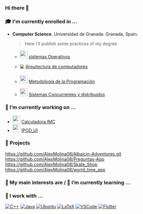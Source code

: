 ### Hi there 👋

<!--
**AlexMolina08/AlexMolina08** is a ✨ _special_ ✨ repository because its `README.md` (this file) appears on your GitHub profile.

Here are some ideas to get you started:

- 🔭 I’m currently working on ...
- 🌱 I’m currently learning ...
- 📫 How to reach me: ...
- 😄 Pronouns: ...
-->

### 🎓 I'm currently enrolled in ...

* **Computer Science**. Universidad de Granada. Granada, Spain.
  > Here i'll publish some practices of my degree
   
   * <img src="https://i2.wp.com/www.gladysgbegnedji.com/wp-content/uploads/2016/07/icono-engranaje-project-manager.png?fit=223%2C219&ssl=1" width="25" height="25">  [sistemas Operativos](https://github.com/AlexMolina08/Practicas_SO.git )
   
   
   * 💻  [Arquitectura de computadores](https://github.com/AlexMolina08/OPEN_MPIt)
   
   
   * <img src="https://cdn.icon-icons.com/icons2/145/PNG/256/memory_ram_hardware_21433.png" width="25" height="25">  [Metodología de la Programación](https://github.com/AlexMolina08/Metodologia-Programacion-UGR.git)
   
   
   * <img src="https://icon-library.com/images/parallel-icon/parallel-icon-10.jpg" width="25" height="25">  [Sistemas Concurrentes y distribuidos](https://github.com/AlexMolina08/Sistemas_Concurrentes_Distribuidos.git) 
   
  

### 🔭 I’m currently working on ...
*  <img src="https://emojipedia-us.s3.dualstack.us-west-1.amazonaws.com/thumbs/120/lg/57/pocket-calculator_1f5a9.png" width="25" height="25">  [Calculadora IMC](https://github.com/AlexMolina08/Calculadora_IMC.git)
*  <img src="http://www.myiconfinder.com/uploads/iconsets/256-256-cafaa6fde22359df59d31a4928f62193-ipod.png" width="25" height="25">  [IPOD_UI](https://github.com/AlexMolina08/ipod.git)

### 🔨 Projects
https://github.com/AlexMolina08/Albaicin-Adventures.git
https://github.com/AlexMolina08/Preguntas-App
https://github.com/AlexMolina08/Skate_Shop
https://github.com/AlexMolina08/world_time_app


### 💬 My main interests are / 🌱 I’m currently learning ...



### 👷 I work with ...

 [![C++](https://img.shields.io/badge/C++-%c2185b.svg?&style=for-the-badge&logo=c++&logoColor=white)](https://isocpp.org) [![Java](https://img.shields.io/badge/java-%23007396.svg?&style=for-the-badge&logo=java&logoColor=white)](https://java.com) [![Ubuntu](https://img.shields.io/badge/ubuntu-%23E95420.svg?&style=for-the-badge&logo=ubuntu&logoColor=white)](https://ubuntu.com) [![LaTeX](https://img.shields.io/badge/latex-%23008080.svg?&style=for-the-badge&logo=latex&logoColor=white)](https://www.latex-project.org/) [![VSCode](https://img.shields.io/badge/vscode-%23007ACC.svg?&style=for-the-badge&logo=visual-studio-code&logoColor=white)](https://code.visualstudio.com/) [![Flutter](https://img.shields.io/badge/flutter-%23007396.svg?&style=for-the-badge&logo=flutter&logoColor=white)](https://flutter.dev)
